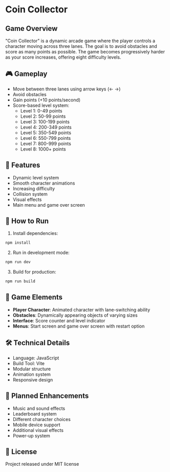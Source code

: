 # Coin Collector
## Game Overview

"Coin Collector" is a dynamic arcade game where the player controls a character moving across three lanes. The goal is to avoid obstacles and score as many points as possible. The game becomes progressively harder as your score increases, offering eight difficulty levels.

## 🎮 Gameplay

- Move between three lanes using arrow keys (← →)
- Avoid obstacles
- Gain points (+10 points/second)
- Score-based level system:
  - Level 1: 0-49 points
  - Level 2: 50-99 points
  - Level 3: 100-199 points
  - Level 4: 200-349 points
  - Level 5: 350-549 points
  - Level 6: 550-799 points
  - Level 7: 800-999 points
  - Level 8: 1000+ points

## 🎯 Features

- Dynamic level system
- Smooth character animations
- Increasing difficulty
- Collision system
- Visual effects
- Main menu and game over screen

## 🚀 How to Run

1. Install dependencies:
```bash
npm install
```

2. Run in development mode:
```bash
npm run dev
```

3. Build for production:
```bash
npm run build
```

## 🎨 Game Elements

- **Player Character**: Animated character with lane-switching ability
- **Obstacles**: Dynamically appearing objects of varying sizes
- **Interface**: Score counter and level indicator
- **Menus**: Start screen and game over screen with restart option

## 🛠️ Technical Details

- Language: JavaScript
- Build Tool: Vite
- Modular structure
- Animation system
- Responsive design

## 🌟 Planned Enhancements

- Music and sound effects
- Leaderboard system
- Different character choices
- Mobile device support
- Additional visual effects
- Power-up system

## 📝 License

Project released under MIT license